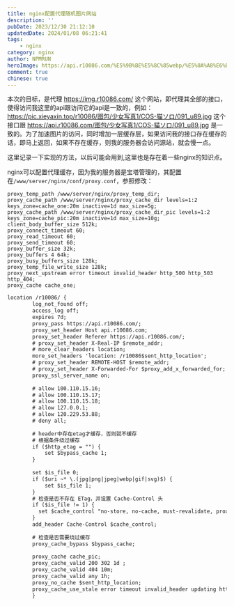 ```yaml
---
title: nginx配置代理随机图片网站
description: ''
pubDate: 2023/12/30 21:12:10
updatedDate: 2024/01/08 06:21:41
tags:
    - nginx
category: nginx
author: NPMRUN
heroImage: https://api.r10086.com/%E5%9B%BE%E5%8C%85webp/%E5%8A%A8%E6%BC%AB%E7%BB%BC%E5%90%882/70076727_p0.webp
comment: true
chinese: true
---
```


本次的目标，是代理 https://img.r10086.com/ 这个网站，即代理其全部的接口，使得访问我这里的api跟访问它的api是一致的，例如：https://pic.xieyaxin.top/r10086/图包/少女写真1/COS-猫ソロ/091_u89.jpg 这个接口跟 https://api.r10086.com/图包/少女写真1/COS-猫ソロ/091_u89.jpg 是一致的。为了加速图片的访问，同时增加一层缓存层，如果访问我的接口存在缓存的话，即马上返回，如果不存在缓存，则我的服务器会访问源站，就会慢一点。

这里记录一下实现的方法，以后可能会用到,这里也是存在着一些nginx的知识点。

nginx可以配置代理缓存，因为我的服务器是宝塔管理的，其配置在`/www/server/nginx/conf/proxy.conf`，参照修改：

```
proxy_temp_path /www/server/nginx/proxy_temp_dir;
proxy_cache_path /www/server/nginx/proxy_cache_dir levels=1:2 keys_zone=cache_one:20m inactive=1d max_size=5g;
proxy_cache_path /www/server/nginx/proxy_cache_dir_pic levels=1:2 keys_zone=cache_pic:20m inactive=1d max_size=10g;
client_body_buffer_size 512k;
proxy_connect_timeout 60;
proxy_read_timeout 60;
proxy_send_timeout 60;
proxy_buffer_size 32k;
proxy_buffers 4 64k;
proxy_busy_buffers_size 128k;
proxy_temp_file_write_size 128k;
proxy_next_upstream error timeout invalid_header http_500 http_503 http_404;
proxy_cache cache_one;
```

```xml
location /r10086/ {
        log_not_found off;
        access_log off;
        expires 7d;
        proxy_pass https://api.r10086.com/;
        proxy_set_header Host api.r10086.com;
        proxy_set_header Referer https://api.r10086.com/;
        # proxy_set_header X-Real-IP $remote_addr;
        # more_clear_headers location;
        more_set_headers 'location: /r10086$sent_http_location';
        # proxy_set_header REMOTE-HOST $remote_addr;
        # proxy_set_header X-Forwarded-For $proxy_add_x_forwarded_for;
        proxy_ssl_server_name on;
        
        # allow 100.110.15.16;
        # allow 100.110.15.17;
        # allow 100.110.15.18;
        # allow 127.0.0.1;
        # allow 120.229.53.88;
        # deny all;
        
        # header中存在etag才缓存，否则就不缓存
        # 根据条件绕过缓存
        if ($http_etag = "") {
            set $bypass_cache 1;
        }
        
        set $is_file 0;
        if ($uri ~* \.(jpg|png|jpeg|webp|gif|svg)$) {
            set $is_file 1;
        }
        # 检查是否不存在 ETag，并设置 Cache-Control 头
        if ($is_file != 1) {
          set $cache_control "no-store, no-cache, must-revalidate, proxy-revalidate, max-age=0";
        }
        add_header Cache-Control $cache_control;
        
        # 检查是否需要绕过缓存
        proxy_cache_bypass $bypass_cache;
        
        proxy_cache cache_pic;
        proxy_cache_valid 200 302 1d ;
        proxy_cache_valid 404 10m;
        proxy_cache_valid any 1h;
        proxy_no_cache $sent_http_location;
        proxy_cache_use_stale error timeout invalid_header updating http_500 http_502 http_503 http_504;
        }
```